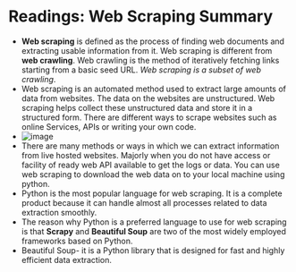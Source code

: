 # Readings: Web Scraping Summary 

* **Web scraping** is defined as the process of finding web documents and extracting usable information from it. Web scraping is different from **web crawling**. Web crawling is the method of iteratively fetching links starting from a basic seed URL. *Web scraping is a subset of web crawling*.
* Web scraping is an automated method used to extract large amounts of data from websites. The data on the websites are unstructured. Web scraping helps collect these unstructured data and store it in a structured form. There are different ways to scrape websites such as online Services, APIs or writing your own code. 
* ![image](https://www.edureka.co/blog/wp-content/uploads/2018/11/Untitled-1.jpg)
* There are many methods or ways in which we can extract information from live hosted websites. Majorly when you do not have access or facility of ready web API available to get the logs or data. You can use web scraping to download the web data on to your local machine using python.
* Python is the most popular language for web scraping. It is a complete product because it can handle almost all processes related to data extraction smoothly.
* The reason why Python is a preferred language to use for web scraping is that **Scrapy** and **Beautiful Soup** are two of the most widely employed frameworks based on Python.
* Beautiful Soup- it is a Python library that is designed for fast and highly efficient data extraction. 
